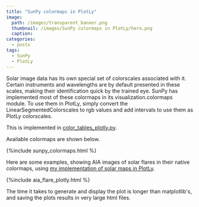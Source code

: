 ```yaml
---
title: "SunPy colormaps in PlotLy"
image: 
  path: /images/transparent_banner.png
  thumbnail: /images/SunPy colormaps in PlotLy/hero.png
  caption:
categories:
  - posts
tags:
  - SunPy
  - PlotLy
---
```


Solar image data has its own special set of colorscales associated with it. Certain instruments and wavelengths are by default presented in these scales, making their identification quick by the trained eye. SunPy has implemented most of these colormaps in its visualization.colormaps module. To use them in PlotLy, simply convert the LinearSegmentedColorscales to rgb values and add intervals to use them as PlotLy colorscales.

This is implemented in [color_tables_plotly.py](https://github.com/elastufka/solar_all_purpose/blob/main/color_tables_plotly.py). 

Available colormaps are shown below.

{%include sunpy_colormaps.html %}

Here are some examples, showing AIA images of solar flares in their native colormaps, using [my implementation of solar maps in PlotLy](https://elastufka.github.io/SAX-XRS_figures/posts/2021/09/15/Displaying_sunpy_maps_with_PlotLy.html).

{%include aia_flare_plotly.html %}

The time it takes to generate and display the plot is longer than matplotlib's, and saving the plots results in very large html files.
